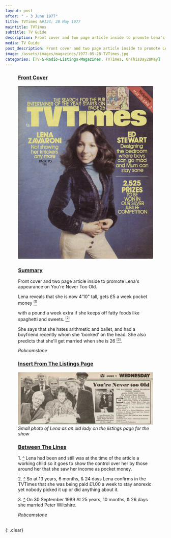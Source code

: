 ```yaml
---
layout: post
after: " - 3 June 1977"
title: TVTimes &#124; 28 May 1977
maintitle: TVTimes
subtitle: TV Guide
description: Front cover and two page article inside to promote Lena's appearance on You're Never Too Old.
media: TV Guide
post_description: Front cover and two page article inside to promote Lena's appearance on You're Never Too Old.
image: /assets/images/magazines/1977-05-28-TVTimes.jpg
categories: [TV-&-Radio-Listings-Magazines, TVTimes, OnThisDay28May]
---
```


<figure class="fig1">
<div class="LenaCard">
<div class="CardItem">
<h3 id="infobox1" class="infobox"><a href="#infobox1">Front Cover</a></h3>
</div>
<div class="CardItem split">
<div class="CardItem"><img src="/assets/images/magazines/1977-05-28-TVTimes.jpg" class="full-width" /></div>
</div></div>
</figure>

<figure class="fig2">
<div class="LenaCard summary-card">
<div class="CardItem">
<h3 id="infobox2" class="infobox"><a href="#infobox2">Summary</a></h3>
</div>
<div class="CardItem split">
<p>Front cover and two page article inside to promote Lena's appearance on You're Never Too Old.</p>
<p><a name="cite_ref-1^"></a>Lena reveals that she is now 4'10&quot; tall, gets £5 a week pocket money <a href="#cite_ref-1"><sup><small>[1]</small></sup></a></p>
<p><a name="cite_ref-2^"></a>with a pound a week extra if she keeps off fatty foods like spaghetti and sweets. <a href="#cite_ref-2"><sup><small>[2]</small></sup></a></p>
<p><a name="cite_ref-3^"></a>She says that she hates arithmetic and ballet, and had a boyfriend recently whom she 'bonked' on the head. She also predicts that she'll get married when she is 26  <a href="#cite_ref-3"><sup><small>[3]</small></sup></a>.</p>
<cite>Robcamstone</cite>
</div></div>
</figure>

<figure class="fig3">
<div class="LenaCard">
<div class="CardItem">
<h3 id="infobox3" class="infobox"><a href="#infobox3">Insert From The Listings Page</a></h3>
</div>
<div class="CardItem split">
<div class="CardItem"><img src="/assets/images/ITV/youre-never-too-old.jpg" class="full-width" /></div>
<div class="CardItem"><cite>Small photo of Lena as an old lady on the listings page for the show</cite></div>
</div></div>
</figure>

<figure class="fig3">
<div class="LenaCard">
<div class="CardItem">
<h3 id="infobox3" class="infobox"><a href="#infobox3">Between The Lines</a></h3>
</div>
<div class="CardItem split">
<p>1. <a name="cite_ref-1"></a> <a href="#cite_ref-1^">^</a> Lena had been and still was at the time of the article a working child so it goes to show the control over her by those around her that she saw her income as pocket money.</p>
<p>2. <a name="cite_ref-2"></a> <a href="#cite_ref-2^">^</a> So at 13 years, 6 months, & 24 days Lena confirms in the TVTimes that she was being paid £1.00 a week to stay anorexic yet nobody picked it up or did anything about it.</p>
<p>3. <a name="cite_ref-3"></a> <a href="#cite_ref-3^">^</a> On 30 September 1989 At 25 years, 10 months, & 26 days she married Peter Wiltshire.</p>
<cite>Robcamstone</cite>
</div></div>
</figure>

<br />{: .clear}

<style>
.summary-card {height: 572.85px}
@media screen and (orientation:portrait) {.summary-card {height: unset;}}
</style>

